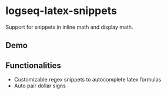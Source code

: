 # logseq-latex-snippets

Support for snippets in inline math and display math.

## Demo



## Functionalities

- Customizable regex snippets to autocomplete latex formulas
- Auto pair dollar signs
